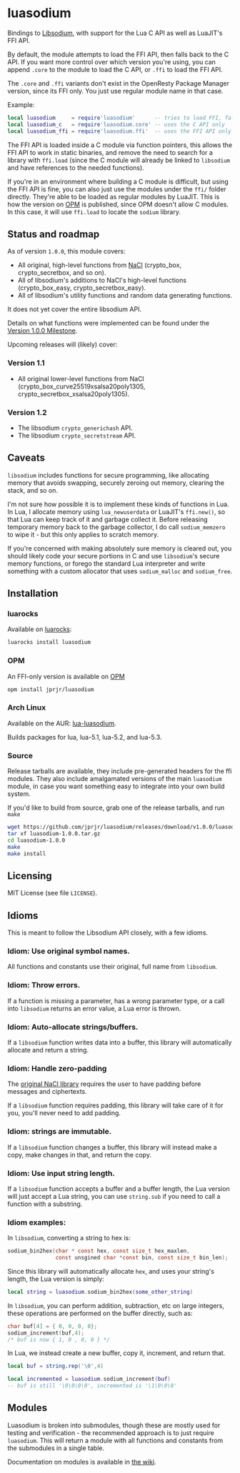 # luasodium

Bindings to [Libsodium](https://libsodium.gitbook.io/doc/), with support
for the Lua C API as well as LuaJIT's FFI API.

By default, the module attempts to load the FFI API, then falls back
to the C API. If you want more control over which version you're using,
you can append `.core` to the module to load the C API, or `.ffi` to
load the FFI API.

The `.core` and `.ffi` variants don't exist in the OpenResty
Package Manager version, since its FFI only. You just use
regular module name in that case.

Example:

```lua
local luasodium     = require'luasodium'      -- tries to load FFI, fallback to C API
local luasodium_c   = require'luasodium.core' -- uses the C API only
local luasodium_ffi = require'luasodium.ffi'  -- uses the FFI API only
```

The FFI API is loaded inside a C module via function pointers,
this allows the FFI API to work in static binaries, and remove the need
to search for a library with `ffi.load` (since the C module will already
be linked to `libsodium` and have references to the needed functions).

If you're in an environment where building a C module is difficult,
but using the FFI API is fine, you can also just use the modules under
the `ffi/` folder directly. They're able to be loaded as regular
modules by LuaJIT.
This is how the version on [OPM](https://opm.openresty.org/package/jprjr/luasodium/)
is published, since OPM doesn't allow C modules. In this case,
it will use `ffi.load` to locate the `sodium` library.

## Status and roadmap

As of version `1.0.0`, this module covers:

* All original, high-level functions from [NaCl](http://nacl.cr.yp.to/index.html)
(crypto\_box, crypto\_secretbox, and so on).
* All of libsodium's additions to NaCl's high-level functions (crypto\_box\_easy,
crypto\_secretbox\_easy).
* All of libsodium's utility functions and random data generating functions.

It does not yet cover the entire libsodium API.

Details on what functions were implemented can be found under the
[Version 1.0.0 Milestone](https://github.com/jprjr/luasodium/milestone/1?closed=1).

Upcoming releases will (likely) cover:

### Version 1.1

* All original lower-level functions from NaCl (crypto\_box\_curve25519xsalsa20poly1305,
crypto\_secretbox\_xsalsa20poly1305).

### Version 1.2

* The libsodium `crypto_generichash` API.
* The libsodium `crypto_secretstream` API.


## Caveats

`libsodium` includes functions for secure programming, like allocating
memory that avoids swapping, securely zeroing out memory, clearing
the stack, and so on.

I'm not sure how possible it is to implement these kinds of functions
in Lua. In Lua, I allocate memory using `lua_newuserdata` or LuaJIT's
`ffi.new()`, so that Lua can keep track of it and garbage collect it.
Before releasing temporary memory back to the garbage collector, I do
call `sodium_memzero` to wipe it - but this only applies to scratch
memory.

If you're concerned with making absolutely sure memory is cleared
out, you should likely code your secure portions in C and use
`libsodium`'s secure memory functions, or forego the standard
Lua interpreter and write something with a custom allocator
that uses `sodium_malloc` and `sodium_free`.

## Installation

### luarocks

Available on [luarocks](https://luarocks.org/modules/jprjr/luasodium):

```bash
luarocks install luasodium
```

### OPM

An FFI-only version is available on [OPM](https://opm.openresty.org/package/jprjr/luasodium/)

```bash
opm install jprjr/luasodium
```

### Arch Linux

Available on the AUR: [lua-luasodium](https://aur.archlinux.org/packages/lua-luasodium/).

Builds packages for lua, lua-5.1, lua-5.2, and lua-5.3.

### Source

Release tarballs are available, they include pre-generated headers
for the ffi modules. They also include amalgamated versions of
the main `luasodium` module, in case you want something easy to
integrate into your own build system.

If you'd like to build from source, grab
one of the release tarballs, and run `make`

```bash
wget https://github.com/jprjr/luasodium/releases/download/v1.0.0/luasodium-1.0.0.tar.gz
tar xf luasodium-1.0.0.tar.gz
cd luasodium-1.0.0
make
make install
```

## Licensing

MIT License (see file `LICENSE`).

## Idioms

This is meant to follow the Libsodium API closely, with a few idioms.

### Idiom: Use original symbol names.

All functions and constants use their original, full name from `libsodium`.

### Idiom: Throw errors.

If a function is missing a parameter, has a wrong parameter type,
or a call into `libsodium` returns an error value, a Lua error
is thrown.

### Idiom: Auto-allocate strings/buffers.

If a `libsodium` function writes data into a buffer,
this library will automatically allocate and return
a string.

### Idiom: Handle zero-padding

The [original NaCl library](https://nacl.cr.yp.to/) requires the
user to have padding before messages and ciphertexts.

If a `libsodium` function requires padding, this library
will take care of it for you, you'll never need to add padding.


### Idiom: strings are immutable.

If a `libsodium` function changes a buffer, this
library will instead make a copy, make changes
in that, and return the copy.

### Idiom: Use input string length.

If a `libsodium` function accepts a buffer and a buffer
length, the Lua version will just accept a Lua string, you
can use `string.sub` if you need to call a function with
a substring.


### Idiom examples:

In `libsodium`, converting a string to hex is:

```c
sodium_bin2hex(char * const hex, const size_t hex_maxlen,
               const unsgined char *const bin, const size_t bin_len);
```

Since this library will automatically allocate `hex`, and
uses your string's length, the Lua version is simply:

```lua
local string = luasodium.sodium_bin2hex(some_other_string)
```

In `libsodium`, you can perform addition, subtraction, etc
on large integers, these operations are performed on the
buffer directly, such as:

```c
char buf[4] = { 0, 0, 0, 0};
sodium_increment(buf,4);
/* buf is now { 1, 0 , 0, 0 } */
```

In Lua, we instead create a new buffer, copy it, increment,
and return that.

```lua
local buf = string.rep('\0',4)

local incremented = luasodium.sodium_increment(buf)
-- buf is still '\0\0\0\0', incremented is '\1\0\0\0'
```

## Modules

Luasodium is broken into submodules, though these are mostly used
for testing and verification - the recommended approach is to
just require `luasodium`. This will return a module with
all functions and constants from the submodules in a single
table.

Documentation on modules is available in [the wiki](https://github.com/jprjr/luasodium/wiki/Modules).


